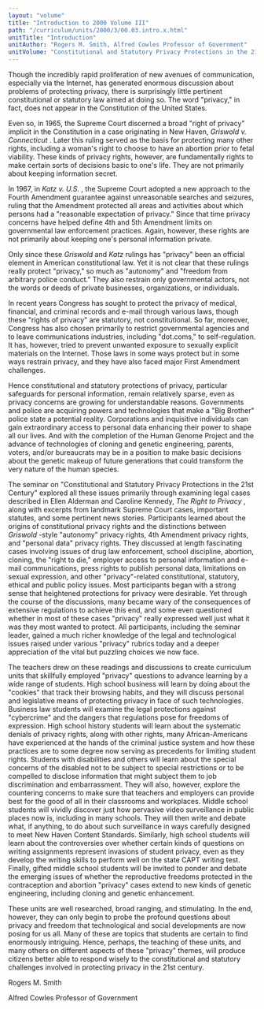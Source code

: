 ```yaml
---
layout: "volume"
title: "Introduction to 2000 Volume III"
path: "/curriculum/units/2000/3/00.03.intro.x.html"
unitTitle: "Introduction"
unitAuthor: "Rogers M. Smith, Alfred Cowles Professor of Government"
unitVolume: "Constitutional and Statutory Privacy Protections in the 21st Century"
---
```

<body>
<p>
Though the incredibly rapid proliferation of new avenues of communication, especially via the Internet, has generated enormous discussion about problems of protecting privacy, there is surprisingly little pertinent constitutional or statutory law aimed at doing so.  The word "privacy," in fact, does not appear in the Constitution of the United States.
</p>
<p>
Even so, in 1965, the Supreme Court discerned a broad "right of privacy" implicit in the Constitution in a case originating in New Haven,
<i>
Griswold v. Connecticut
</i>
.  Later this ruling served as the basis for protecting many other rights, including a woman's right to choose to have an abortion prior to fetal viability.  These kinds of privacy rights, however, are fundamentally rights to make certain sorts of decisions basic to one's life. They are not primarily about keeping information secret.
</p>
<p>
In 1967, in
<i>
Katz v. U.S.
</i>
, the Supreme Court adopted a new approach to the Fourth Amendment guarantee against unreasonable searches and seizures, ruling that the Amendment protected all areas and activities about which persons had a "reasonable expectation of privacy."  Since that time privacy concerns have helped define 4th and 5th Amendment limits on governmental law enforcement practices.  Again, however, these rights are not primarily about keeping one's personal information private.
</p>
<p>
Only since these
<i>
Griswold
</i>
and
<i>
Katz
</i>
rulings has "privacy" been an official element in American constitutional law.  Yet it is not clear that these rulings really protect "privacy," so much as "autonomy" and "freedom from arbitrary police conduct."  They also restrain only governmental actors, not the words or deeds of private businesses, organizations, or individuals.
</p>
<p>
In recent years Congress has sought to protect the privacy of medical, financial, and criminal records and e-mail through various laws, though these "rights of privacy" are statutory, not constitutional.  So far, moreover, Congress has also chosen primarily to restrict governmental agencies and to leave communications industries, including "dot.coms," to self-regulation.  It has, however, tried to prevent unwanted exposure to sexually explicit materials on the Internet.  Those laws in some ways protect but in some ways restrain privacy, and they have also faced major First Amendment challenges.
</p>
<p>
Hence constitutional and statutory protections of privacy, particular safeguards for personal information, remain relatively sparse, even as privacy concerns are growing for understandable reasons.  Governments and police are acquiring powers and technologies that make a "Big Brother" police state a potential reality.  Corporations and inquisitive individuals can gain extraordinary access to personal data enhancing their power to shape all our lives.  And with the completion of the Human Genome Project and the advance of technologies of cloning and genetic engineering, parents, voters, and/or bureaucrats may be in a position to make basic decisions about the genetic makeup of future generations that could transform the very nature of the human species.
</p>
<p>
The seminar on "Constitutional and Statutory Privacy Protections in the 21st Century" explored all these issues primarily through examining legal cases described in Ellen Alderman and Caroline Kennedy,
<i>
The Right to Privacy
</i>
, along with excerpts from landmark Supreme Court cases, important statutes, and some pertinent news stories.  Participants learned about the origins of constitutional privacy rights and the distinctions between
<i>
Griswold
</i>
-style "autonomy" privacy rights, 4th Amendment privacy rights, and "personal data" privacy rights.  They discussed at length fascinating cases involving issues of drug law enforcement, school discipline, abortion, cloning, the "right to die," employer access to personal information and e-mail communications, press rights to publish personal data, limitations on sexual expression, and other "privacy"-related constitutional, statutory, ethical and public policy issues.  Most participants began with a strong sense that heightened protections for privacy were desirable.  Yet through the course of the discussions, many became wary of the consequences of extensive regulations to achieve this end, and some even questioned whether in most of these cases "privacy" really expressed well just what it was they most wanted to protect.  All participants, including the seminar leader, gained a much richer knowledge of the legal and technological issues raised under various "privacy" rubrics today and a deeper appreciation of the vital but puzzling choices we now face.
</p>
<p>
The teachers drew on these readings and discussions to create curriculum units that skillfully employed "privacy" questions to advance learning by a wide range of students.  High school business will learn by doing about the "cookies" that track their browsing habits, and they will discuss personal and legislative means of protecting privacy in face of such technologies.  Business law students will examine the legal protections against "cybercrime" and the dangers that regulations pose for freedoms of expression.  High school history students will learn about the systematic denials of privacy rights, along with other rights, many African-Americans have experienced at the hands of the criminal justice system and how these practices are to some degree now serving as precedents for limiting student rights.  Students with disabilities and others will learn about the special concerns of the disabled not to be subject to special restrictions or to be compelled to disclose information that might subject them to job discrimination and embarrassment.  They will also, however, explore the countering concerns to make sure that teachers and employers can provide best for the good of all in their classrooms and workplaces.  Middle school students will vividly discover just how pervasive video surveillance in public places now is, including in many schools.  They will then write and debate what, if anything, to do about such surveillance in ways carefully designed to meet New Haven Content Standards.  Similarly, high school students will learn about the controversies over whether certain kinds of questions on writing assignments represent invasions of student privacy, even as they develop the writing skills to perform well on the state CAPT writing test.  Finally, gifted middle school students will be invited to ponder and debate the emerging issues of whether the reproductive freedoms protected in the contraception and abortion "privacy" cases extend to new kinds of genetic engineering, including cloning and genetic enhancement.
</p>
<p>
These units are well researched, broad ranging, and stimulating.  In the end, however, they can only begin to probe the profound questions about privacy and freedom that technological and social developments are now posing for us all.  Many of these are topics that students are certain to find enormously intriguing.  Hence, perhaps, the teaching of these units, and many others on different aspects of these "privacy" themes, will produce citizens better able to respond wisely to the constitutional and statutory challenges involved in protecting privacy in the 21st century.
</p>
<p>
Rogers M. Smith
</p>
<p>
Alfred Cowles Professor of Government
</p>
</body>
